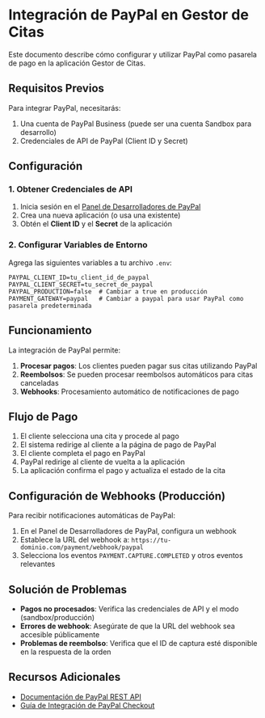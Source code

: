 # Integración de PayPal en Gestor de Citas

Este documento describe cómo configurar y utilizar PayPal como pasarela de pago en la aplicación Gestor de Citas.

## Requisitos Previos

Para integrar PayPal, necesitarás:

1. Una cuenta de PayPal Business (puede ser una cuenta Sandbox para desarrollo)
2. Credenciales de API de PayPal (Client ID y Secret)

## Configuración

### 1. Obtener Credenciales de API

1. Inicia sesión en el [Panel de Desarrolladores de PayPal](https://developer.paypal.com/dashboard/)
2. Crea una nueva aplicación (o usa una existente)
3. Obtén el **Client ID** y el **Secret** de la aplicación

### 2. Configurar Variables de Entorno

Agrega las siguientes variables a tu archivo `.env`:

```
PAYPAL_CLIENT_ID=tu_client_id_de_paypal
PAYPAL_CLIENT_SECRET=tu_secret_de_paypal
PAYPAL_PRODUCTION=false  # Cambiar a true en producción
PAYMENT_GATEWAY=paypal   # Cambiar a paypal para usar PayPal como pasarela predeterminada
```

## Funcionamiento

La integración de PayPal permite:

1. **Procesar pagos**: Los clientes pueden pagar sus citas utilizando PayPal
2. **Reembolsos**: Se pueden procesar reembolsos automáticos para citas canceladas
3. **Webhooks**: Procesamiento automático de notificaciones de pago

## Flujo de Pago

1. El cliente selecciona una cita y procede al pago
2. El sistema redirige al cliente a la página de pago de PayPal
3. El cliente completa el pago en PayPal
4. PayPal redirige al cliente de vuelta a la aplicación
5. La aplicación confirma el pago y actualiza el estado de la cita

## Configuración de Webhooks (Producción)

Para recibir notificaciones automáticas de PayPal:

1. En el Panel de Desarrolladores de PayPal, configura un webhook
2. Establece la URL del webhook a: `https://tu-dominio.com/payment/webhook/paypal`
3. Selecciona los eventos `PAYMENT.CAPTURE.COMPLETED` y otros eventos relevantes

## Solución de Problemas

- **Pagos no procesados**: Verifica las credenciales de API y el modo (sandbox/producción)
- **Errores de webhook**: Asegúrate de que la URL del webhook sea accesible públicamente
- **Problemas de reembolso**: Verifica que el ID de captura esté disponible en la respuesta de la orden

## Recursos Adicionales

- [Documentación de PayPal REST API](https://developer.paypal.com/docs/api/overview/)
- [Guía de Integración de PayPal Checkout](https://developer.paypal.com/docs/checkout/)